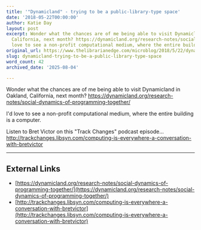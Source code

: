 ```yaml
---
title: '"Dynamicland" - trying to be a public-library-type space'
date: '2018-05-22T00:00:00'
author: Katie Day
layout: post
excerpt: Wonder what the chances are of me being able to visit Dynamicland in Oakland,
  California, next month? https://dynamicland.org/research-notes/social-dynamics-of-programming-together/I'd
  love to see a non-profit computational medium, where the entire building is a computer.
original_url: https://www.thelibrarianedge.com/microblog/2018/5/22/dynamicland-trying-to-be-a-public-library-type-space
slug: dynamicland-trying-to-be-a-public-library-type-space
word_count: 42
archived_date: '2025-08-04'

---
```


Wonder what the chances are of me being able to visit Dynamicland in Oakland, California, next month? <https://dynamicland.org/research-notes/social-dynamics-of-programming-together/>

I'd love to see a non-profit computational medium, where the entire building is a computer.

Listen to Bret Victor on this "Track Changes" podcast episode... <http://trackchanges.libsyn.com/computing-is-everywhere-a-conversation-with-bretvictor>

---

## External Links

- [https://dynamicland.org/research-notes/social-dynamics-of-programming-together/](https://dynamicland.org/research-notes/social-dynamics-of-programming-together/)
- [http://trackchanges.libsyn.com/computing-is-everywhere-a-conversation-with-bretvictor](http://trackchanges.libsyn.com/computing-is-everywhere-a-conversation-with-bretvictor)
